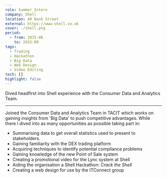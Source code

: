 ```yaml
---
role: Summer Intern
company: Shell
location: 40 Bank Street
external: https://www.shell.co.uk
cover: ./shell.png
period:
  - from: 2015-08
    to: 2015-09
tags:
  - Trading
  - Hackathon
  - Big Data
  - Web Design
  - Video Editing
tech: []
highlight: false
---
```


Dived headfirst into Shell experience with the Consumer Data and Analytics Team.

---

Joined the Consumer Data and Analytics Team in TACIT which works on gaining insights from 'Big Data' to push competitive advantages. While there I dived into as many opportunities as possible taking part in:

- Summarising data to get overall statistics used to present to stakeholders.
- Gaining familiarity with the DEX trading platform
- Acquiring techniques to identify potential compliance problems
- Gaining knowledge of the new Point of Sale system
- Creating a promotional video for the Lync system at Shell
- Aiding the organisation a Shell Hackathon: _Crack the Shell_
- Creating a web design for use by the ITConnect group
